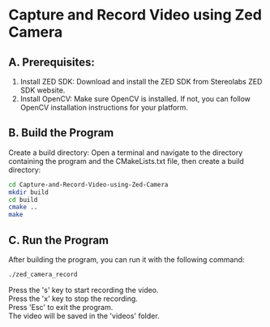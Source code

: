 # Capture and Record Video using Zed Camera

## A. Prerequisites:

  1. Install ZED SDK:
      Download and install the ZED SDK from Stereolabs ZED SDK website.
  2. Install OpenCV:
      Make sure OpenCV is installed. If not, you can follow OpenCV installation instructions for your platform.
## B. Build the Program
Create a build directory: Open a terminal and navigate to the directory containing the program and the CMakeLists.txt file, then create a build directory:

``` bash
cd Capture-and-Record-Video-using-Zed-Camera
mkdir build
cd build
cmake ..
make
```
## C. Run the Program
After building the program, you can run it with the following command:
```bash
./zed_camera_record
```

Press the 's' key to start recording the video.  
Press the 'x' key to stop the recording.  
Press 'Esc' to exit the program.  
The video will be saved in the 'videos' folder.
